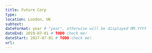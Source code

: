 ```yaml
---
title: Future Corp
type:
location: London, UK
subtext:
dateFormat: year # "year", otherwise will be displayed MM.YYYY
dateEnd: 2019-07-01 # TODO check me!
dateStart: 2017-07-01 # TODO check me!
url:
---
```

